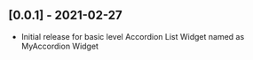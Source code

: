 ## [0.0.1] - 2021-02-27

* Initial release for basic level Accordion List Widget named as MyAccordion Widget
